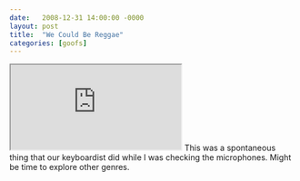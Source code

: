 ```yaml
---
date:   2008-12-31 14:00:00 -0000
layout: post
title:  "We Could Be Reggae"
categories: [goofs]
---
```

<iframe src="https://www.youtube.com/embed/1JRu2-IzRzw?rel=0" allowfullscreen="allowfullscreen"></iframe>
This was a spontaneous thing that our keyboardist did while I was checking the microphones. Might be time to explore other genres.
